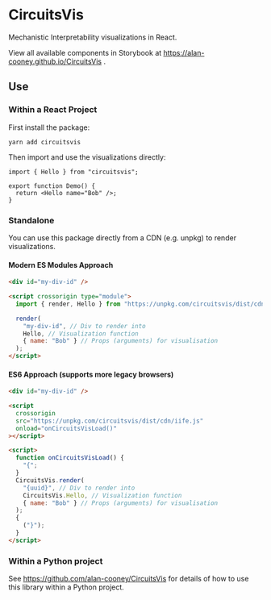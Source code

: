 # CircuitsVis

Mechanistic Interpretability visualizations in React.

View all available components in Storybook at
https://alan-cooney.github.io/CircuitsVis .

## Use

### Within a React Project

First install the package:

```shell
yarn add circuitsvis
```

Then import and use the visualizations directly:

```tsx
import { Hello } from "circuitsvis";

export function Demo() {
  return <Hello name="Bob" />;
}
```

### Standalone

You can use this package directly from a CDN (e.g. unpkg) to render visualizations.

#### Modern ES Modules Approach

```html
<div id="my-div-id" />

<script crossorigin type="module">
  import { render, Hello } from "https://unpkg.com/circuitsvis/dist/cdn/esm.js";

  render(
    "my-div-id", // Div to render into
    Hello, // Visualization function
    { name: "Bob" } // Props (arguments) for visualisation
  );
</script>
```

#### ES6 Approach (supports more legacy browsers)

```html
<div id="my-div-id" />

<script
  crossorigin
  src="https://unpkg.com/circuitsvis/dist/cdn/iife.js"
  onload="onCircuitsVisLoad()"
></script>

<script>
  function onCircuitsVisLoad() {
    "{";
  }
  CircuitsVis.render(
    "{uuid}", // Div to render into
    CircuitsVis.Hello, // Visualization function
    { name: "Bob" } // Props (arguments) for visualisation
  );
  {
    ("}");
  }
</script>
```

### Within a Python project

See https://github.com/alan-cooney/CircuitsVis for details of how to use this
library within a Python project.

